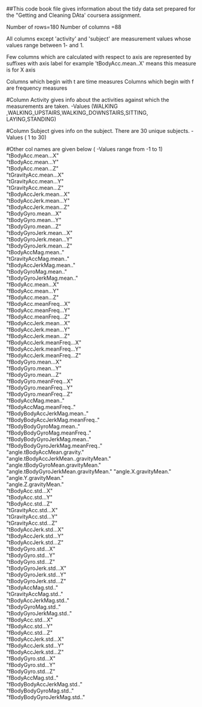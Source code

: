 ##This code book file gives information about the tidy data set prepared for the "Getting and Cleaning DAta' coursera assignment. 


Number of rows=180
Number of columns =88

All columns except 'activity' and 'subject' are measurement values whose values range between 1- and 1. 



Few columns which are calculated with respect to axis are represented by suffixes with axis label 
for example  'tBodyAcc.mean..X'  means this measure is for X axis 

Columns which begin with t are time measures
Columns which begin with f are frequency measures

#Column Activity gives info about the activities against which the measurements are taken. 
-Values (WALKING ,WALKING_UPSTAIRS,WALKING_DOWNSTAIRS,SITTING, LAYING,STANDING)

#Column Subject gives info on the subject. There are 30 unique subjects. 
-Values ( 1 to 30)

#Other col names are given below ( -Values range from -1 to 1) 
 "tBodyAcc.mean...X"                    
 "tBodyAcc.mean...Y"                   
 "tBodyAcc.mean...Z"                    
 "tGravityAcc.mean...X"                 
 "tGravityAcc.mean...Y"                
 "tGravityAcc.mean...Z"                
 "tBodyAccJerk.mean...X"                
 "tBodyAccJerk.mean...Y"               
 "tBodyAccJerk.mean...Z"               
 "tBodyGyro.mean...X"                  
 "tBodyGyro.mean...Y"                  
 "tBodyGyro.mean...Z"                  
 "tBodyGyroJerk.mean...X"              
 "tBodyGyroJerk.mean...Y"              
 "tBodyGyroJerk.mean...Z"              
 "tBodyAccMag.mean.."                  
 "tGravityAccMag.mean.."               
 "tBodyAccJerkMag.mean.."              
 "tBodyGyroMag.mean.."                 
 "tBodyGyroJerkMag.mean.."             
 "fBodyAcc.mean...X"                   
 "fBodyAcc.mean...Y"                   
 "fBodyAcc.mean...Z"                   
 "fBodyAcc.meanFreq...X"               
 "fBodyAcc.meanFreq...Y"               
 "fBodyAcc.meanFreq...Z"               
 "fBodyAccJerk.mean...X"               
 "fBodyAccJerk.mean...Y"               
 "fBodyAccJerk.mean...Z"               
 "fBodyAccJerk.meanFreq...X"           
 "fBodyAccJerk.meanFreq...Y"          
 "fBodyAccJerk.meanFreq...Z"           
 "fBodyGyro.mean...X"                   
 "fBodyGyro.mean...Y"                  
 "fBodyGyro.mean...Z"                  
 "fBodyGyro.meanFreq...X"              
 "fBodyGyro.meanFreq...Y"              
 "fBodyGyro.meanFreq...Z"              
 "fBodyAccMag.mean.."                  
 "fBodyAccMag.meanFreq.."              
 "fBodyBodyAccJerkMag.mean.."          
 "fBodyBodyAccJerkMag.meanFreq.."      
 "fBodyBodyGyroMag.mean.."             
 "fBodyBodyGyroMag.meanFreq.."         
 "fBodyBodyGyroJerkMag.mean.."        
 "fBodyBodyGyroJerkMag.meanFreq.."     
 "angle.tBodyAccMean.gravity."         
 "angle.tBodyAccJerkMean..gravityMean."
 "angle.tBodyGyroMean.gravityMean."     
 "angle.tBodyGyroJerkMean.gravityMean."
 "angle.X.gravityMean."                 
 "angle.Y.gravityMean."                
 "angle.Z.gravityMean."                
 "tBodyAcc.std...X"                    
 "tBodyAcc.std...Y"                   
 "tBodyAcc.std...Z"                   
 "tGravityAcc.std...X"                 
 "tGravityAcc.std...Y"                 
 "tGravityAcc.std...Z"                
 "tBodyAccJerk.std...X"               
 "tBodyAccJerk.std...Y"               
 "tBodyAccJerk.std...Z"                
 "tBodyGyro.std...X"                   
 "tBodyGyro.std...Y"                  
 "tBodyGyro.std...Z"                  
 "tBodyGyroJerk.std...X"               
 "tBodyGyroJerk.std...Y"              
 "tBodyGyroJerk.std...Z"              
 "tBodyAccMag.std.."                  
 "tGravityAccMag.std.."                
 "tBodyAccJerkMag.std.."              
 "tBodyGyroMag.std.."                 
 "tBodyGyroJerkMag.std.."             
 "fBodyAcc.std...X"                    
 "fBodyAcc.std...Y"                   
 "fBodyAcc.std...Z"                   
 "fBodyAccJerk.std...X"               
 "fBodyAccJerk.std...Y"                
 "fBodyAccJerk.std...Z"                
 "fBodyGyro.std...X"                  
 "fBodyGyro.std...Y"                  
 "fBodyGyro.std...Z"                   
 "fBodyAccMag.std.."                 
 "fBodyBodyAccJerkMag.std.."         
 "fBodyBodyGyroMag.std.."            
 "fBodyBodyGyroJerkMag.std.." 
 
 